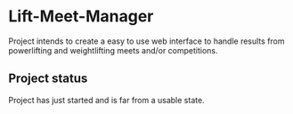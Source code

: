 # Lift-Meet-Manager

Project intends to create a easy to use web interface to handle 
results from powerlifting and weightlifting meets and/or competitions.

## Project status

Project has just started and is far from a usable state.
